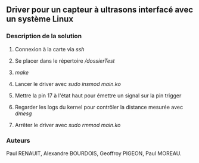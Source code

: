 ## Driver pour un capteur à ultrasons interfacé avec un système Linux

### Description de la solution

1. Connexion à la carte via *ssh*

2. Se placer dans le répertoire */dossierTest*

3. *make*

4. Lancer le driver avec *sudo insmod main.ko*

5. Mettre la pin 17 à l'état haut pour émettre un signal sur la pin trigger

6. Regarder les logs du kernel pour contrôler la distance mesurée avec *dmesg*

7. Arrêter le driver avec *sudo rmmod main.ko*


### Auteurs

Paul RENAUlT, Alexandre BOURDOIS, Geoffroy PIGEON, Paul MOREAU.